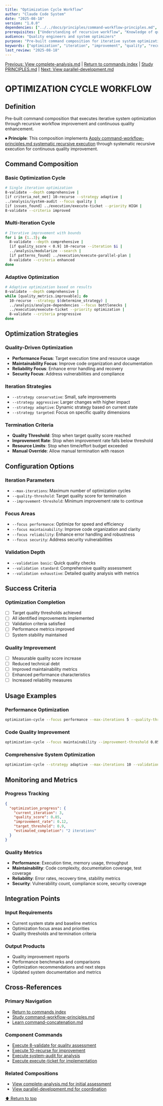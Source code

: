 ```yaml
---
title: "Optimization Cycle Workflow"
author: "Claude Code System"
date: "2025-08-18"
version: "1.0.0"
dependencies: ["../../docs/principles/command-workflow-principles.md", "../../docs/components/command-concatenation.md"]
prerequisites: ["Understanding of recursive workflow", "Knowledge of quality improvement"]
audience: "Quality engineers and system optimizers"
purpose: "Pre-built command composition for iterative system optimization"
keywords: ["optimization", "iteration", "improvement", "quality", "recursive"]
last_review: "2025-08-18"
---
```


[Previous: View complete-analysis.md](complete-analysis.md) | [Return to commands index](../index.md) | [Study PRINCIPLES.md](../../docs/PRINCIPLES.md) | [Next: View parallel-development.md](parallel-development.md)

# OPTIMIZATION CYCLE WORKFLOW

## Definition
Pre-built command composition that executes iterative system optimization through recursive workflow improvement and continuous quality enhancement.

⏺ **Principle**: This composition implements [Apply command-workflow-principles.md systematic recursive execution](../../docs/principles/command-workflow-principles.md#recursive-improvement) through systematic recursive execution for continuous quality improvement.

## Command Composition

### Basic Optimization Cycle
```bash
# Single iteration optimization
8-validate --depth comprehensive |
[if criteria_not_met] 10-recurse --strategy adaptive |
../analysis/system-audit --focus quality |
[if issues_found] ../execution/execute-ticket --priority HIGH |
8-validate --criteria improved
```

### Multi-Iteration Cycle
```bash
# Iterative improvement with bounds
for i in {1..3}; do
  8-validate --depth comprehensive |
  [if quality_score < 0.9] 10-recurse --iteration $i |
  ../analysis/modularize --search |
  [if patterns_found] ../execution/execute-parallel-plan |
  8-validate --criteria enhanced
done
```

### Adaptive Optimization
```bash
# Adaptive optimization based on results
8-validate --depth comprehensive |
while [quality_metrics.improvable]; do
  10-recurse --strategy $(determine_strategy) |
  ../analysis/analyze-dependencies --focus bottlenecks |
  ../execution/execute-ticket --priority optimization |
  8-validate --criteria progressive
done
```

## Optimization Strategies

### Quality-Driven Optimization
- **Performance Focus**: Target execution time and resource usage
- **Maintainability Focus**: Improve code organization and documentation
- **Reliability Focus**: Enhance error handling and recovery
- **Security Focus**: Address vulnerabilities and compliance

### Iteration Strategies
- `--strategy conservative`: Small, safe improvements
- `--strategy aggressive`: Larger changes with higher impact
- `--strategy adaptive`: Dynamic strategy based on current state
- `--strategy targeted`: Focus on specific quality dimensions

### Termination Criteria
- **Quality Threshold**: Stop when target quality score reached
- **Improvement Rate**: Stop when improvement rate falls below threshold
- **Resource Limits**: Stop when time/effort budget exceeded
- **Manual Override**: Allow manual termination with reason

## Configuration Options

### Iteration Parameters
- `--max-iterations`: Maximum number of optimization cycles
- `--quality-threshold`: Target quality score for termination
- `--improvement-threshold`: Minimum improvement rate to continue

### Focus Areas
- `--focus performance`: Optimize for speed and efficiency
- `--focus maintainability`: Improve code organization and clarity
- `--focus reliability`: Enhance error handling and robustness
- `--focus security`: Address security vulnerabilities

### Validation Depth
- `--validation basic`: Quick quality checks
- `--validation standard`: Comprehensive quality assessment
- `--validation exhaustive`: Detailed quality analysis with metrics

## Success Criteria

### Optimization Completion
- [ ] Target quality thresholds achieved
- [ ] All identified improvements implemented
- [ ] Validation criteria satisfied
- [ ] Performance metrics improved
- [ ] System stability maintained

### Quality Improvement
- [ ] Measurable quality score increase
- [ ] Reduced technical debt
- [ ] Improved maintainability metrics
- [ ] Enhanced performance characteristics
- [ ] Increased reliability measures

## Usage Examples

### Performance Optimization
```bash
optimization-cycle --focus performance --max-iterations 5 --quality-threshold 0.9
```

### Code Quality Improvement
```bash
optimization-cycle --focus maintainability --improvement-threshold 0.05 --validation comprehensive
```

### Comprehensive System Optimization
```bash
optimization-cycle --strategy adaptive --max-iterations 10 --validation exhaustive
```

## Monitoring and Metrics

### Progress Tracking
```json
{
  "optimization_progress": {
    "current_iteration": 3,
    "quality_score": 0.85,
    "improvement_rate": 0.12,
    "target_threshold": 0.9,
    "estimated_completion": "2 iterations"
  }
}
```

### Quality Metrics
- **Performance**: Execution time, memory usage, throughput
- **Maintainability**: Code complexity, documentation coverage, test coverage
- **Reliability**: Error rates, recovery time, stability metrics
- **Security**: Vulnerability count, compliance score, security coverage

## Integration Points

### Input Requirements
- Current system state and baseline metrics
- Optimization focus areas and priorities
- Quality thresholds and termination criteria

### Output Products
- Quality improvement reports
- Performance benchmarks and comparisons
- Optimization recommendations and next steps
- Updated system documentation and metrics

## Cross-References

### Primary Navigation
- [Return to commands index](../index.md)
- [Study command-workflow-principles.md](../../docs/principles/command-workflow-principles.md)
- [Learn command-concatenation.md](../../docs/components/command-concatenation.md)

### Component Commands
- [Execute 8-validate for quality assessment](../workflow/8-validate.md)
- [Execute 10-recurse for improvement](../workflow/10-recurse.md)
- [Execute system-audit for analysis](../analysis/system-audit.md)
- [Execute execute-ticket for implementation](../execution/execute-ticket.md)

### Related Compositions
- [View complete-analysis.md for initial assessment](complete-analysis.md)
- [View parallel-development.md for coordination](parallel-development.md)

[⬆ Return to top](#optimization-cycle-workflow)